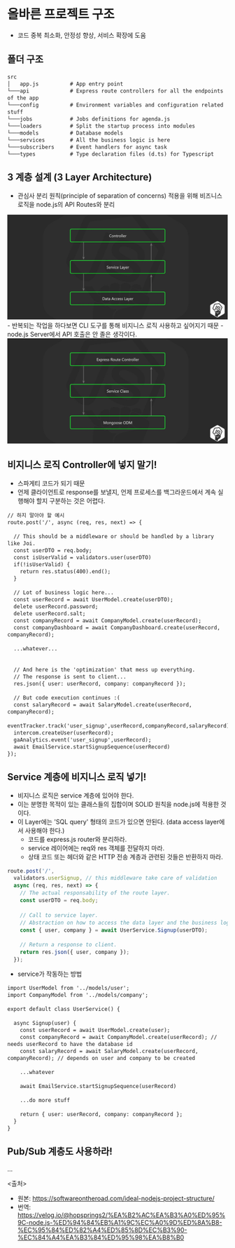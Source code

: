 # 올바른 프로젝트 구조
- 코드 중복 최소화, 안정성 향상, 서비스 확장에 도움

## 폴더 구조
```
src
│   app.js          # App entry point
└───api             # Express route controllers for all the endpoints of the app
└───config          # Environment variables and configuration related stuff
└───jobs            # Jobs definitions for agenda.js
└───loaders         # Split the startup process into modules
└───models          # Database models
└───services        # All the business logic is here
└───subscribers     # Event handlers for async task
└───types           # Type declaration files (d.ts) for Typescript
```

## 3 계층 설계 (3 Layer Architecture)
- 관심사 분리 원칙(principle of separation of concerns) 적용을 위해 비즈니스 로직을 node.js의 API Routes와 분리
<img src="https://github.com/in3166/TIL/blob/main/Nodejs/img/arc1.jpg" />
- 반복되는 작업을 하다보면 CLI 도구를 통해 비지니스 로직 사용하고 싶어지기 때문
- node.js Server에서 API 호출은 안 졸은 생각이다.
<img src="https://github.com/in3166/TIL/blob/main/Nodejs/img/arc2.jpg" />


## 비지니스 로직 Controller에 넣지 말기!
- 스파게티 코드가 되기 때문
- 언제 클라이언트로 response를 보낼지, 언제 프로세스를 백그라운드에서 계속 실행해야 할지 구분하는 것은 어렵다.

```javacript
// 하지 말아야 할 예시
route.post('/', async (req, res, next) => {

  // This should be a middleware or should be handled by a library like Joi.
  const userDTO = req.body;
  const isUserValid = validators.user(userDTO)
  if(!isUserValid) {
    return res.status(400).end();
  }

  // Lot of business logic here...
  const userRecord = await UserModel.create(userDTO);
  delete userRecord.password;
  delete userRecord.salt;
  const companyRecord = await CompanyModel.create(userRecord);
  const companyDashboard = await CompanyDashboard.create(userRecord, companyRecord);

  ...whatever...


  // And here is the 'optimization' that mess up everything.
  // The response is sent to client...
  res.json({ user: userRecord, company: companyRecord });

  // But code execution continues :(
  const salaryRecord = await SalaryModel.create(userRecord, companyRecord);
  eventTracker.track('user_signup',userRecord,companyRecord,salaryRecord);
  intercom.createUser(userRecord);
  gaAnalytics.event('user_signup',userRecord);
  await EmailService.startSignupSequence(userRecord)
});
```


## Service 계층에 비지니스 로직 넣기!
- 비지니스 로직은 service 계층에 있어야 한다.
- 이는 분명한 목적이 있는 클래스들의 집합이며 SOLID 원칙을 node.js에 적용한 것이다.
- 이 Layer에는 'SQL query' 형태의 코드가 있으면 안된다. (data access layer에서 사용해야 한다.)
  - 코드를 express.js router와 분리하라.
  - service 레이어에는 req와 res 객체를 전달하지 마라.
  - 상태 코드 또는 헤더와 같은 HTTP 전송 계층과 관련된 것들은 반환하지 마라.
```javascript
route.post('/', 
  validators.userSignup, // this middleware take care of validation
  async (req, res, next) => {
    // The actual responsability of the route layer.
    const userDTO = req.body;

    // Call to service layer.
    // Abstraction on how to access the data layer and the business logic.
    const { user, company } = await UserService.Signup(userDTO);

    // Return a response to client.
    return res.json({ user, company });
  });
```
- service가 작동하는 방법
```javacript
import UserModel from '../models/user';
import CompanyModel from '../models/company';

export default class UserService() {

  async Signup(user) {
    const userRecord = await UserModel.create(user);
    const companyRecord = await CompanyModel.create(userRecord); // needs userRecord to have the database id 
    const salaryRecord = await SalaryModel.create(userRecord, companyRecord); // depends on user and company to be created
    
    ...whatever
    
    await EmailService.startSignupSequence(userRecord)

    ...do more stuff

    return { user: userRecord, company: companyRecord };
  }
}
```

## Pub/Sub 계층도 사용하라!
...



<출처>
- 원본: https://softwareontheroad.com/ideal-nodejs-project-structure/
- 번역: https://velog.io/@hopsprings2/%EA%B2%AC%EA%B3%A0%ED%95%9C-node.js-%ED%94%84%EB%A1%9C%EC%A0%9D%ED%8A%B8-%EC%95%84%ED%82%A4%ED%85%8D%EC%B3%90-%EC%84%A4%EA%B3%84%ED%95%98%EA%B8%B0
